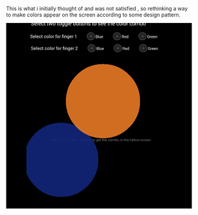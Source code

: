 This is what i initially thought of and was not satisfied , so rethinking a way to make colors appear on the screen according to some design pattern.

![Initial Prototype](../project_images/initproto.jpg?raw=true "Initial Protoype")

